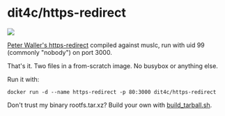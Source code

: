 # dit4c/https-redirect

[![](https://badge.imagelayers.io/dit4c/https-redirect:latest.svg)](https://imagelayers.io/?images=dit4c/https-redirect:latest)

[Peter Waller's https-redirect](https://github.com/pwaller/https-redirect) compiled against muslc, run with uid 99 (commonly "nobody") on port 3000.

That's it. Two files in a from-scratch image. No busybox or anything else.

Run it with:

```
docker run -d --name https-redirect -p 80:3000 dit4c/https-redirect
```

Don't trust my binary rootfs.tar.xz? Build your own with [build_tarball.sh](https://github.com/dit4c/dockerfile-https-redirect/blob/master/build_tarball.sh).
